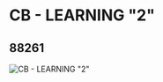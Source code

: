 # CB - LEARNING "2"
## 88261
![CB - LEARNING "2"](https://lc-www-live-s.legocdn.com/media/bricks/5/2/4566624.jpg)